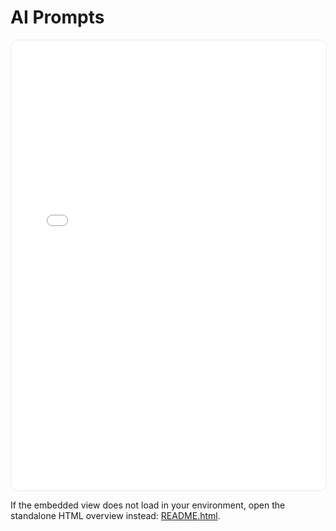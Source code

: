 # AI Prompts

<iframe src="./README.html" title="AI Prompts Overview" width="100%" height="720" style="border:1px solid #e5e7eb;border-radius:12px;"></iframe>

If the embedded view does not load in your environment, open the standalone HTML overview instead: [README.html](./README.html).
